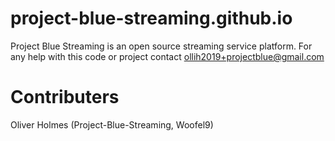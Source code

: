 # project-blue-streaming.github.io
Project Blue Streaming is an open source streaming service platform. For any help with this code or project contact ollih2019+projectblue@gmail.com
# Contributers 
  Oliver Holmes (Project-Blue-Streaming, Woofel9)
